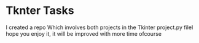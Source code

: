 # Tknter Tasks
I created a repo Which involves both projects in the Tkinter project.py fileI hope you enjoy it,
it will be improved with more time ofcourse
